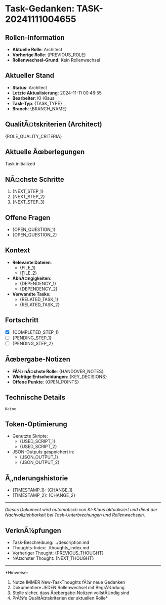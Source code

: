 ﻿# Task-Gedanken: TASK-20241111004655

## Rollen-Information
- **Aktuelle Rolle**: Architect
- **Vorherige Rolle**: {PREVIOUS_ROLE}
- **Rollenwechsel-Grund**: Kein Rollenwechsel

## Aktueller Stand
- **Status**: Architect
- **Letzte Aktualisierung**: 2024-11-11 00:46:55
- **Bearbeiter**: KI-Klaus
- **Task-Typ**: {TASK_TYPE}
- **Branch**: {BRANCH_NAME}

## QualitÃ¤tskriterien (Architect)
{ROLE_QUALITY_CRITERIA}

## Aktuelle Ãœberlegungen
Task initialized

## NÃ¤chste Schritte
1. {NEXT_STEP_1}
2. {NEXT_STEP_2}
3. {NEXT_STEP_3}

## Offene Fragen
- {OPEN_QUESTION_1}
- {OPEN_QUESTION_2}

## Kontext
- **Relevante Dateien**:
  - {FILE_1}
  - {FILE_2}
- **AbhÃ¤ngigkeiten**:
  - {DEPENDENCY_1}
  - {DEPENDENCY_2}
- **Verwandte Tasks**:
  - {RELATED_TASK_1}
  - {RELATED_TASK_2}

## Fortschritt
- [x] {COMPLETED_STEP_1}
- [ ] {PENDING_STEP_1}
- [ ] {PENDING_STEP_2}

## Ãœbergabe-Notizen
- **FÃ¼r nÃ¤chste Rolle**: {HANDOVER_NOTES}
- **Wichtige Entscheidungen**: {KEY_DECISIONS}
- **Offene Punkte**: {OPEN_POINTS}

## Technische Details
```
Keine
```

## Token-Optimierung
- Genutzte Skripte:
  - {USED_SCRIPT_1}
  - {USED_SCRIPT_2}
- JSON-Outputs gespeichert in:
  - {JSON_OUTPUT_1}
  - {JSON_OUTPUT_2}

## Ã„nderungshistorie
- {TIMESTAMP_1}: {CHANGE_1}
- {TIMESTAMP_2}: {CHANGE_2}

---
*Dieses Dokument wird automatisch von KI-Klaus aktualisiert und dient der Nachvollziehbarkeit bei Task-Unterbrechungen und Rollenwechseln.*

## VerknÃ¼pfungen
- Task-Beschreibung: ../description.md
- Thoughts-Index: ./thoughts_index.md
- Vorheriger Thought: {PREVIOUS_THOUGHT}
- NÃ¤chster Thought: {NEXT_THOUGHT}

---
*Hinweise:
1. Nutze IMMER New-TaskThoughts fÃ¼r neue Gedanken
2. Dokumentiere JEDEN Rollenwechsel mit BegrÃ¼ndung
3. Stelle sicher, dass Ãœbergabe-Notizen vollstÃ¤ndig sind
4. PrÃ¼fe QualitÃ¤tskriterien der aktuellen Rolle*

